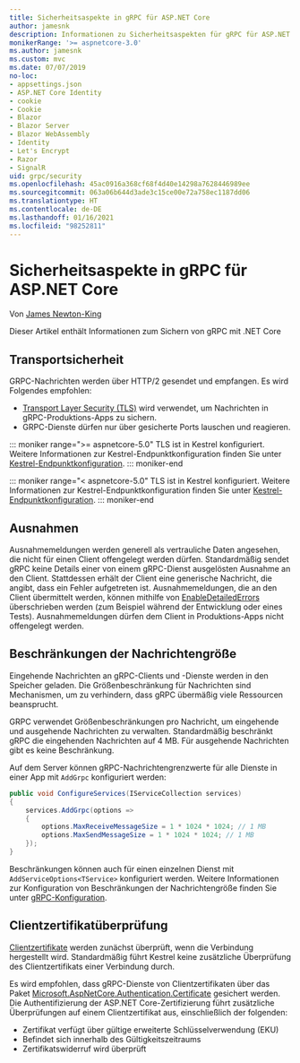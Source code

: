```yaml
---
title: Sicherheitsaspekte in gRPC für ASP.NET Core
author: jamesnk
description: Informationen zu Sicherheitsaspekten für gRPC für ASP.NET Core
monikerRange: '>= aspnetcore-3.0'
ms.author: jamesnk
ms.custom: mvc
ms.date: 07/07/2019
no-loc:
- appsettings.json
- ASP.NET Core Identity
- cookie
- Cookie
- Blazor
- Blazor Server
- Blazor WebAssembly
- Identity
- Let's Encrypt
- Razor
- SignalR
uid: grpc/security
ms.openlocfilehash: 45ac0916a368cf68f4d40e14298a7628446989ee
ms.sourcegitcommit: 063a06b644d3ade3c15ce00e72a758ec1187dd06
ms.translationtype: HT
ms.contentlocale: de-DE
ms.lasthandoff: 01/16/2021
ms.locfileid: "98252811"
---
```

# <a name="security-considerations-in-grpc-for-aspnet-core"></a>Sicherheitsaspekte in gRPC für ASP.NET Core

Von [James Newton-King](https://twitter.com/jamesnk)

Dieser Artikel enthält Informationen zum Sichern von gRPC mit .NET Core

## <a name="transport-security"></a>Transportsicherheit

GRPC-Nachrichten werden über HTTP/2 gesendet und empfangen. Es wird Folgendes empfohlen:

* [Transport Layer Security (TLS)](https://tools.ietf.org/html/rfc5246) wird verwendet, um Nachrichten in gRPC-Produktions-Apps zu sichern.
* GRPC-Dienste dürfen nur über gesicherte Ports lauschen und reagieren.

::: moniker range=">= aspnetcore-5.0"
TLS ist in Kestrel konfiguriert. Weitere Informationen zur Kestrel-Endpunktkonfiguration finden Sie unter [Kestrel-Endpunktkonfiguration](xref:fundamentals/servers/kestrel/endpoints).
::: moniker-end

::: moniker range="< aspnetcore-5.0"
TLS ist in Kestrel konfiguriert. Weitere Informationen zur Kestrel-Endpunktkonfiguration finden Sie unter [Kestrel-Endpunktkonfiguration](xref:fundamentals/servers/kestrel#endpoint-configuration).
::: moniker-end

## <a name="exceptions"></a>Ausnahmen

Ausnahmemeldungen werden generell als vertrauliche Daten angesehen, die nicht für einen Client offengelegt werden dürfen. Standardmäßig sendet gRPC keine Details einer von einem gRPC-Dienst ausgelösten Ausnahme an den Client. Stattdessen erhält der Client eine generische Nachricht, die angibt, dass ein Fehler aufgetreten ist. Ausnahmemeldungen, die an den Client übermittelt werden, können mithilfe von [EnableDetailedErrors](xref:grpc/configuration#configure-services-options) überschrieben werden (zum Beispiel während der Entwicklung oder eines Tests). Ausnahmemeldungen dürfen dem Client in Produktions-Apps nicht offengelegt werden.

## <a name="message-size-limits"></a>Beschränkungen der Nachrichtengröße

Eingehende Nachrichten an gRPC-Clients und -Dienste werden in den Speicher geladen. Die Größenbeschränkung für Nachrichten sind Mechanismen, um zu verhindern, dass gRPC übermäßig viele Ressourcen beansprucht.

GRPC verwendet Größenbeschränkungen pro Nachricht, um eingehende und ausgehende Nachrichten zu verwalten. Standardmäßig beschränkt gRPC die eingehenden Nachrichten auf 4 MB. Für ausgehende Nachrichten gibt es keine Beschränkung.

Auf dem Server können gRPC-Nachrichtengrenzwerte für alle Dienste in einer App mit `AddGrpc` konfiguriert werden:

```csharp
public void ConfigureServices(IServiceCollection services)
{
    services.AddGrpc(options =>
    {
        options.MaxReceiveMessageSize = 1 * 1024 * 1024; // 1 MB
        options.MaxSendMessageSize = 1 * 1024 * 1024; // 1 MB
    });
}
```

Beschränkungen können auch für einen einzelnen Dienst mit `AddServiceOptions<TService>` konfiguriert werden. Weitere Informationen zur Konfiguration von Beschränkungen der Nachrichtengröße finden Sie unter [gRPC-Konfiguration](xref:grpc/configuration).

## <a name="client-certificate-validation"></a>Clientzertifikatüberprüfung

[Clientzertifikate](https://tools.ietf.org/html/rfc5246#section-7.4.4) werden zunächst überprüft, wenn die Verbindung hergestellt wird. Standardmäßig führt Kestrel keine zusätzliche Überprüfung des Clientzertifikats einer Verbindung durch.

Es wird empfohlen, dass gRPC-Dienste von Clientzertifikaten über das Paket [Microsoft.AspNetCore.Authentication.Certificate](xref:security/authentication/certauth) gesichert werden. Die Authentifizierung der ASP.NET Core-Zertifizierung führt zusätzliche Überprüfungen auf einem Clientzertifikat aus, einschließlich der folgenden:

* Zertifikat verfügt über gültige erweiterte Schlüsselverwendung (EKU)
* Befindet sich innerhalb des Gültigkeitszeitraums
* Zertifikatswiderruf wird überprüft
